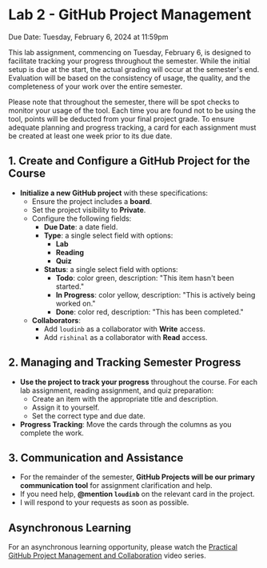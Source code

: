 # Lab 2 - GitHub Project Management

Due Date: Tuesday, February 6, 2024 at 11:59pm

This lab assignment, commencing on Tuesday, February 6, is designed to facilitate tracking your progress throughout the semester. While the initial setup is due at the start, the actual grading will occur at the semester's end. Evaluation will be based on the consistency of usage, the quality, and the completeness of your work over the entire semester. 

Please note that throughout the semester, there will be spot checks to monitor your usage of the tool. Each time you are found not to be using the tool, points will be deducted from your final project grade. To ensure adequate planning and progress tracking, a card for each assignment must be created at least one week prior to its due date.


## 1. Create and Configure a GitHub Project for the Course

- **Initialize a new GitHub project** with these specifications:
  - Ensure the project includes a **board**.
  - Set the project visibility to **Private**.
  - Configure the following fields:
    - **Due Date**: a date field.
    - **Type**: a single select field with options:
      - **Lab**
      - **Reading**
      - **Quiz**
    - **Status**: a single select field with options:
      - **Todo**: color green, description: "This item hasn't been started."
      - **In Progress**: color yellow, description: "This is actively being worked on."
      - **Done**: color red, description: "This has been completed."
  - **Collaborators**:
    - Add `loudinb` as a collaborator with **Write** access.
    - Add `rishinal` as a collaborator with **Read** access.

## 2. Managing and Tracking Semester Progress

- **Use the project to track your progress** throughout the course. For each lab assignment, reading assignment, and quiz preparation:
  - Create an item with the appropriate title and description.  
  - Assign it to yourself.
  - Set the correct type and due date.
- **Progress Tracking**: Move the cards through the columns as you complete the work.

## 3. Communication and Assistance

- For the remainder of the semester, **GitHub Projects will be our primary communication tool** for assignment clarification and help.
- If you need help, **@mention `loudinb`** on the relevant card in the project.
- I will respond to your requests as soon as possible.



## Asynchronous Learning

For an asynchronous learning opportunity, please watch the [Practical GitHub Project Management and Collaboration](https://www.linkedin.com/learning/practical-github-project-management-and-collaboration) video series.
